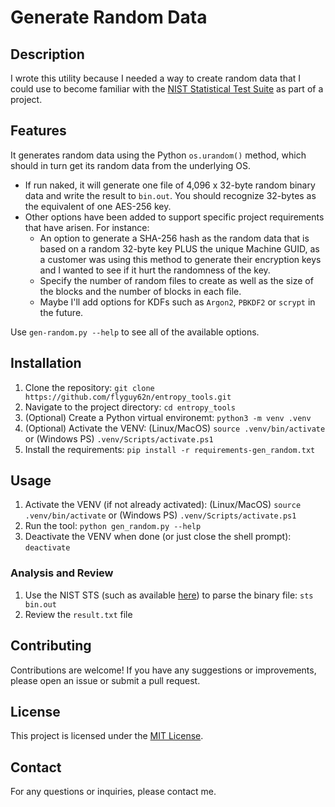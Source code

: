 # Generate Random Data

## Description
I wrote this utility because I needed a way to create random data that I could use to become familiar with the [NIST Statistical Test Suite](https://github.com/arcetri/sts) as part of a project.

## Features
It generates random data using the Python `os.urandom()` method, which should in turn get its random data from the underlying OS.
* If run naked, it will generate one file of 4,096 x 32-byte random binary data and write the result to `bin.out`.  You should recognize 32-bytes as the equivalent of one AES-256 key.
* Other options have been added to support specific project requirements that have arisen.  For instance:
    * An option to generate a SHA-256 hash as the random data that is based on a random 32-byte key PLUS the unique Machine GUID, as a customer was using this method to generate their encryption keys and I wanted to see if it hurt the randomness of the key.
    * Specify the number of random files to create as well as the size of the blocks and the number of blocks in each file.
    * Maybe I'll add options for KDFs such as `Argon2`, `PBKDF2` or `scrypt` in the future.

Use `gen-random.py --help` to see all of the available options.

## Installation
1. Clone the repository: `git clone https://github.com/flyguy62n/entropy_tools.git`
2. Navigate to the project directory: `cd entropy_tools`
3. (Optional) Create a Python virtual environemt: `python3 -m venv .venv`
4. (Optional) Activate the VENV: (Linux/MacOS) `source .venv/bin/activate` or (Windows PS) `.venv/Scripts/activate.ps1`
5. Install the requirements: `pip install -r requirements-gen_random.txt`

## Usage
1. Activate the VENV (if not already activated): (Linux/MacOS) `source .venv/bin/activate` or (Windows PS) `.venv/Scripts/activate.ps1`
2. Run the tool: `python gen_random.py --help`
3. Deactivate the VENV when done (or just close the shell prompt): `deactivate`

### Analysis and Review
1. Use the NIST STS (such as available [here](https://github.com/arcetri/sts)) to parse the binary file: `sts bin.out`
2. Review the `result.txt` file

## Contributing
Contributions are welcome! If you have any suggestions or improvements, please open an issue or submit a pull request.

## License
This project is licensed under the [MIT License](LICENSE).

## Contact
For any questions or inquiries, please contact me.
